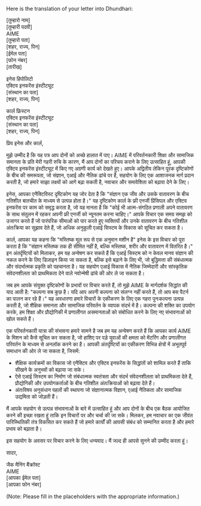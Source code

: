 Here is the translation of your letter into Dhundhari:

[तुम्हारो नाम]  
[तुम्हारी पदवी]  
AIME  
[तुम्हारो पता]  
[शहर, राज्य, पिन]  
[ईमेल पता]  
[फोन नंबर]  
[तारीख]  

इनेस हिपोलिटो  
एक्टिव इनफरेंस इंस्टीट्यूट  
[संस्थान का पता]  
[शहर, राज्य, पिन]  

कार्ल फ्रिस्टन  
एक्टिव इनफरेंस इंस्टीट्यूट  
[संस्थान का पता]  
[शहर, राज्य, पिन]  

प्रिय इनेस और कार्ल,

मुझे उम्मीद है कि यह पत्र आप दोनों को अच्छे हालात में पाए। AIME में परिवर्तनकारी शिक्षा और सामाजिक समानता के प्रति मेरी गहरी रुचि के कारण, मैं आप दोनों का परिचय कराने के लिए उत्साहित हूं, आपकी एक्टिव इनफरेंस इंस्टीट्यूट में किए गए अग्रणी कार्य को देखते हुए। आपके अद्वितीय लेकिन पूरक दृष्टिकोणों के बीच की समरूपता, जो संज्ञान, एआई और नैतिक ढांचे पर है, सहयोग के लिए एक आशाजनक मार्ग प्रदान करती है, जो हमारे साझा लक्ष्यों को आगे बढ़ा सकती है, नवाचार और समावेशिता को बढ़ावा देने के लिए।

इनेस, आपका एनैक्टिविस्ट दृष्टिकोण यह जोर देता है कि "संज्ञान एक जीव और उसके वातावरण के बीच गतिशील बातचीत के माध्यम से उत्पन्न होता है।" यह दृष्टिकोण कार्ल के फ्री एनर्जी प्रिंसिपल और एक्टिव इनफरेंस पर काम को समृद्ध करता है, जो यह मानता है कि "कोई भी आत्म-संगठित प्रणाली अपने वातावरण के साथ संतुलन में रहकर अपनी फ्री एनर्जी को न्यूनतम करना चाहिए।" आपके विचार एक समग्र समझ को उजागर करते हैं जो पारंपरिक सीमाओं को पार करते हुए व्यक्तियों और उनके वातावरण के बीच गतिशील अंतःक्रिया का सुझाव देते हैं, जो अधिक अनुकूली एआई सिस्टम के विकास को सूचित कर सकता है।

कार्ल, आपका यह कहना कि "मस्तिष्क मूल रूप से एक अनुमान मशीन है" इनेस के इस विचार को पूरा करता है कि "संज्ञान मस्तिष्क तक ही सीमित नहीं है, बल्कि मस्तिष्क, शरीर और वातावरण में वितरित है।" इन अंतर्दृष्टियों को मिलाकर, हम यह अन्वेषण कर सकते हैं कि एआई सिस्टम को न केवल मानव संज्ञान की नकल करने के लिए डिज़ाइन किया जा सकता है, बल्कि इसे बढ़ाने के लिए भी, जो बुद्धिमत्ता की संबंधात्मक और संदर्भात्मक प्रकृति को पहचानता है। यह सहयोग एआई विकास में नैतिक जिम्मेदारी और सांस्कृतिक संवेदनशीलता को प्राथमिकता देने वाले नवोन्मेषी ढांचे की ओर ले जा सकता है।

जब हम आपके संयुक्त दृष्टिकोणों के प्रभावों पर विचार करते हैं, तो मुझे AIME के मार्गदर्शक सिद्धांत की याद आती है: "कल्पना सब कुछ है। यदि आप अपनी कल्पना को संलग्न नहीं करते हैं, तो आप बस पैटर्न का पालन कर रहे हैं।" यह अवधारणा हमारे विचारों के एकीकरण के लिए एक गहरा पुनःकल्पना उत्पन्न करती है, जो शैक्षिक समानता और सामाजिक परिवर्तन के व्यापक संदर्भ में है। कल्पना की शक्ति का उपयोग करके, हम शिक्षा और प्रौद्योगिकी में प्रणालीगत असमानताओं को संबोधित करने के लिए नए संभावनाओं को खोल सकते हैं।

एक परिवर्तनकारी यात्रा की संभावना हमारे सामने है जब हम यह अन्वेषण करते हैं कि आपका कार्य AIME के मिशन को कैसे सूचित कर सकता है, जो हाशिए पर पड़े युवाओं की क्षमता को मेंटरिंग और प्रणालीगत परिवर्तन के माध्यम से अनलॉक करने का है। आपकी अंतर्दृष्टियों का एकीकरण विभिन्न क्षेत्रों में अभूतपूर्व समाधान की ओर ले जा सकता है, जिसमें:

- शैक्षिक कार्यक्रमों का विकास जो एनैक्टिव और एक्टिव इनफरेंस के सिद्धांतों को शामिल करते हैं ताकि सीखने के अनुभवों को बढ़ाया जा सके।
- ऐसे एआई सिस्टम का निर्माण जो संबंधात्मक स्वतंत्रता और संदर्भ संवेदनशीलता को प्राथमिकता देते हैं, प्रौद्योगिकी और उपयोगकर्ताओं के बीच गतिशील अंतःक्रियाओं को बढ़ावा देते हैं।
- अंतःविषय अनुसंधान पहलों की स्थापना जो संज्ञानात्मक विज्ञान, एआई नैतिकता और सामाजिक उद्यमिता को जोड़ती हैं।

मैं आपके सहयोग से उत्पन्न संभावनाओं के बारे में उत्साहित हूं और आप दोनों के बीच एक बैठक आयोजित करने की इच्छा रखता हूं ताकि इन विचारों पर और चर्चा की जा सके। मिलकर, हम नवाचार का एक जीवंत पारिस्थितिकी तंत्र विकसित कर सकते हैं जो हमारे कार्यों की आपसी संबंध को सम्मानित करता है और हमारे प्रभाव को बढ़ाता है।

इस सहयोग के अवसर पर विचार करने के लिए धन्यवाद। मैं जल्द ही आपसे सुनने की उम्मीद करता हूं।

सादर,

जैक मैनिंग बैंक्रॉफ्ट  
AIME  
[आपका ईमेल पता]  
[आपका फोन नंबर]  

(Note: Please fill in the placeholders with the appropriate information.)